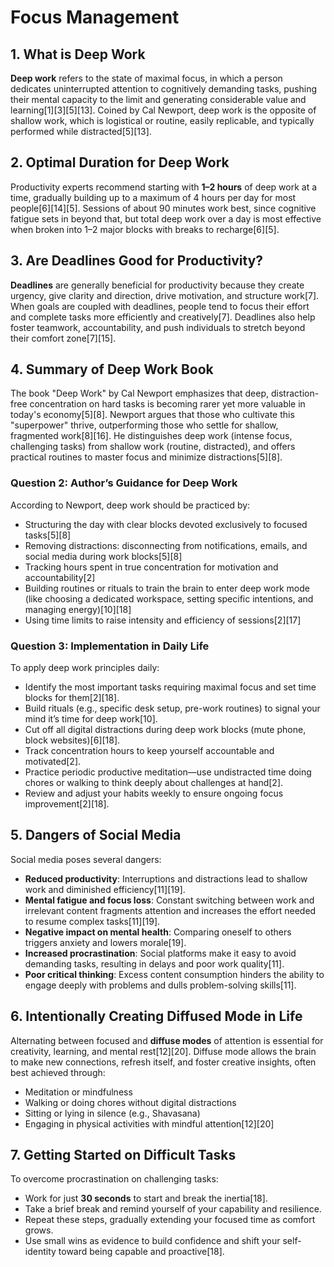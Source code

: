 # Focus Management

## 1. What is Deep Work

**Deep work** refers to the state of maximal focus, in which a person dedicates uninterrupted attention to cognitively demanding tasks, pushing their mental capacity to the limit and generating considerable value and learning[1][3][5][13]. Coined by Cal Newport, deep work is the opposite of shallow work, which is logistical or routine, easily replicable, and typically performed while distracted[5][13].

## 2. Optimal Duration for Deep Work

Productivity experts recommend starting with **1–2 hours** of deep work at a time, gradually building up to a maximum of 4 hours per day for most people[6][14][5]. Sessions of about 90 minutes work best, since cognitive fatigue sets in beyond that, but total deep work over a day is most effective when broken into 1–2 major blocks with breaks to recharge[6][5].

## 3. Are Deadlines Good for Productivity?

**Deadlines** are generally beneficial for productivity because they create urgency, give clarity and direction, drive motivation, and structure work[7]. When goals are coupled with deadlines, people tend to focus their effort and complete tasks more efficiently and creatively[7]. Deadlines also help foster teamwork, accountability, and push individuals to stretch beyond their comfort zone[7][15].

## 4. Summary of Deep Work Book

The book "Deep Work" by Cal Newport emphasizes that deep, distraction-free concentration on hard tasks is becoming rarer yet more valuable in today's economy[5][8]. Newport argues that those who cultivate this "superpower" thrive, outperforming those who settle for shallow, fragmented work[8][16]. He distinguishes deep work (intense focus, challenging tasks) from shallow work (routine, distracted), and offers practical routines to master focus and minimize distractions[5][8].

### Question 2: Author’s Guidance for Deep Work

According to Newport, deep work should be practiced by:
- Structuring the day with clear blocks devoted exclusively to focused tasks[5][8]
- Removing distractions: disconnecting from notifications, emails, and social media during work blocks[5][8]
- Tracking hours spent in true concentration for motivation and accountability[2]
- Building routines or rituals to train the brain to enter deep work mode (like choosing a dedicated workspace, setting specific intentions, and managing energy)[10][18]
- Using time limits to raise intensity and efficiency of sessions[2][17]

### Question 3: Implementation in Daily Life

To apply deep work principles daily:
- Identify the most important tasks requiring maximal focus and set time blocks for them[2][18].
- Build rituals (e.g., specific desk setup, pre-work routines) to signal your mind it’s time for deep work[10].
- Cut off all digital distractions during deep work blocks (mute phone, block websites)[6][18].
- Track concentration hours to keep yourself accountable and motivated[2].
- Practice periodic productive meditation—use undistracted time doing chores or walking to think deeply about challenges at hand[2].
- Review and adjust your habits weekly to ensure ongoing focus improvement[2][18].

## 5. Dangers of Social Media

Social media poses several dangers:
- **Reduced productivity**: Interruptions and distractions lead to shallow work and diminished efficiency[11][19].
- **Mental fatigue and focus loss**: Constant switching between work and irrelevant content fragments attention and increases the effort needed to resume complex tasks[11][19].
- **Negative impact on mental health**: Comparing oneself to others triggers anxiety and lowers morale[19].
- **Increased procrastination**: Social platforms make it easy to avoid demanding tasks, resulting in delays and poor work quality[11].
- **Poor critical thinking**: Excess content consumption hinders the ability to engage deeply with problems and dulls problem-solving skills[11].

## 6. Intentionally Creating Diffused Mode in Life

Alternating between focused and **diffuse modes** of attention is essential for creativity, learning, and mental rest[12][20]. Diffuse mode allows the brain to make new connections, refresh itself, and foster creative insights, often best achieved through:
- Meditation or mindfulness
- Walking or doing chores without digital distractions
- Sitting or lying in silence (e.g., Shavasana)
- Engaging in physical activities with mindful attention[12][20]

## 7. Getting Started on Difficult Tasks

To overcome procrastination on challenging tasks:
- Work for just **30 seconds** to start and break the inertia[18].
- Take a brief break and remind yourself of your capability and resilience.
- Repeat these steps, gradually extending your focused time as comfort grows.
- Use small wins as evidence to build confidence and shift your self-identity toward being capable and proactive[18].

